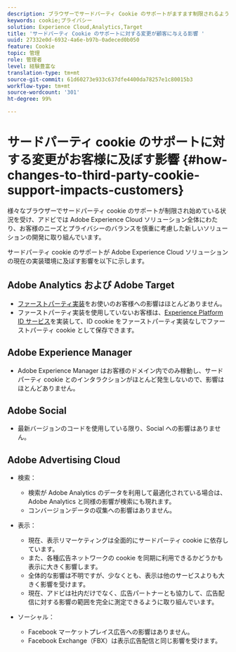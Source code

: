 ```yaml
---
description: ブラウザーでサードパーティ Cookie のサポートがますます制限されるようになっている状況について説明します。
keywords: cookie;プライバシー
solution: Experience Cloud,Analytics,Target
title: 'サードパーティ Cookie のサポートに対する変更が顧客に与える影響 '
uuid: 27332e0d-6932-4a6e-b97b-0adeced0b050
feature: Cookie
topic: 管理
role: 管理者
level: 経験豊富な
translation-type: tm+mt
source-git-commit: 61d60273e933c637dfe4400da78257e1c80015b3
workflow-type: tm+mt
source-wordcount: '301'
ht-degree: 99%

---
```



# サードパーティ cookie のサポートに対する変更がお客様に及ぼす影響 {#how-changes-to-third-party-cookie-support-impacts-customers}

様々なブラウザーでサードパーティ cookie のサポートが制限され始めている状況を受け、アドビでは Adobe Experience Cloud ソリューション全体にわたり、お客様のニーズとプライバシーのバランスを慎重に考慮した新しいソリューションの開発に取り組んでいます。

サードパーティ cookie のサポートが Adobe Experience Cloud ソリューションの現在の実装環境に及ぼす影響を以下に示します。

## Adobe Analytics および Adobe Target

* [ファーストパーティ実装](/help/interface/cookies/cookies-first-party.md)をお使いのお客様への影響はほとんどありません。
* ファーストパーティ実装を使用していないお客様は、[Experience Platform ID サービス](https://docs.adobe.com/content/help/ja-JP/id-service/using/implementation/implementation-guides.html)を実装して、ID cookie をファーストパーティ実装なしでファーストパーティ cookie として保存できます。

## Adobe Experience Manager

* Adobe Experience Manager はお客様のドメイン内でのみ稼動し、サードパーティ cookie とのインタラクションがほとんど発生しないので、影響はほとんどありません。

## Adobe Social

* 最新バージョンのコードを使用している限り、Social への影響はありません。

## Adobe Advertising Cloud

* 検索：

   * 検索が Adobe Analytics のデータを利用して最適化されている場合は、Adobe Analytics と同様の影響が検索にも現れます。
   * コンバージョンデータの収集への影響はありません。

* 表示：

   * 現在、表示リマーケティングは全面的にサードパーティ cookie に依存しています。
   * また、各種広告ネットワークの cookie を同期に利用できるかどうかも表示に大きく影響します。
   * 全体的な影響は不明ですが、少なくとも、表示は他のサービスよりも大きく影響を受けます。
   * 現在、アドビは社内だけでなく、広告パートナーとも協力して、広告配信に対する影響の範囲を完全に測定できるように取り組んでいます。

* ソーシャル：

   * Facebook マーケットプレイス広告への影響はありません。
   * Facebook Exchange（FBX）は表示広告配信と同じ影響を受けます。
